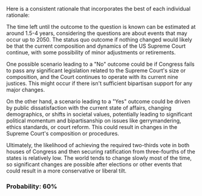 Here is a consistent rationale that incorporates the best of each individual rationale:

The time left until the outcome to the question is known can be estimated at around 1.5-4 years, considering the questions are about events that may occur up to 2050. The status quo outcome if nothing changed would likely be that the current composition and dynamics of the US Supreme Court continue, with some possibility of minor adjustments or retirements.

One possible scenario leading to a "No" outcome could be if Congress fails to pass any significant legislation related to the Supreme Court's size or composition, and the Court continues to operate with its current nine justices. This might occur if there isn't sufficient bipartisan support for any major changes.

On the other hand, a scenario leading to a "Yes" outcome could be driven by public dissatisfaction with the current state of affairs, changing demographics, or shifts in societal values, potentially leading to significant political momentum and bipartisanship on issues like gerrymandering, ethics standards, or court reform. This could result in changes in the Supreme Court's composition or procedures.

Ultimately, the likelihood of achieving the required two-thirds vote in both houses of Congress and then securing ratification from three-fourths of the states is relatively low. The world tends to change slowly most of the time, so significant changes are possible after elections or other events that could result in a more conservative or liberal tilt.

### Probability: 60%